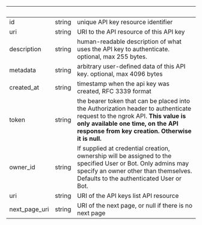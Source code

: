| &nbsp; | &nbsp; | &nbsp; |
|---|---|---|
| id | string | unique API key resource identifier |
| uri | string | URI to the API resource of this API key |
| description | string | human-readable description of what uses the API key to authenticate. optional, max 255 bytes. |
| metadata | string | arbitrary user-defined data of this API key. optional, max 4096 bytes |
| created_at | string | timestamp when the api key was created, RFC 3339 format |
| token | string | the bearer token that can be placed into the Authorization header to authenticate request to the ngrok API. **This value is only available one time, on the API response from key creation. Otherwise it is null.** |
| owner_id | string | If supplied at credential creation, ownership will be assigned to the specified User or Bot. Only admins may specify an owner other than themselves. Defaults to the authenticated User or Bot. |
| uri | string | URI of the API keys list API resource |
| next_page_uri | string | URI of the next page, or null if there is no next page |